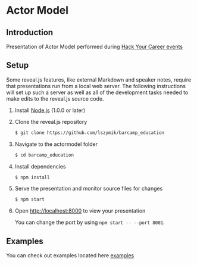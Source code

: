 # Actor Model

## Introduction

Presentation of Actor Model performed during [Hack Your Career events](www.facebook.com/Hack.your.Career)

## Setup

Some reveal.js features, like external Markdown and speaker notes, require that presentations run from a local web server. The following instructions will set up such a server as well as all of the development tasks needed to make edits to the reveal.js source code.

1. Install [Node.js](http://nodejs.org/) (1.0.0 or later)

1. Clone the reveal.js repository
   ```sh
   $ git clone https://github.com/lszymik/barcamp_education
   ```

1. Navigate to the actormodel folder
   ```sh
   $ cd barcamp_education
   ```

1. Install dependencies
   ```sh
   $ npm install
   ```

1. Serve the presentation and monitor source files for changes
   ```sh
   $ npm start
   ```

1. Open <http://localhost:8000> to view your presentation

   You can change the port by using `npm start -- --port 8001`.


## Examples

You can check out examples located here [examples](https://github.com/lszymik/akkaexamples)
